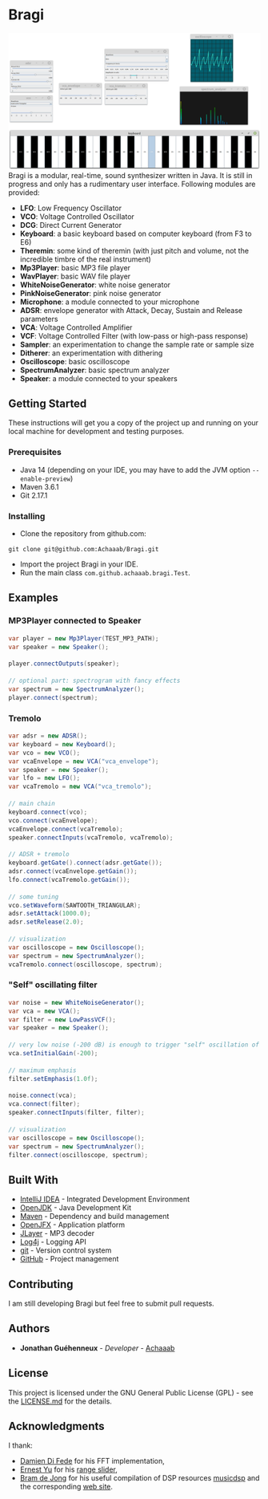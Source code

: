 # Bragi
![Screenshot](src/site/tremolo.png)
Bragi is a modular, real-time, sound synthesizer written in Java. It is still in progress and only has a rudimentary
user interface. Following modules are provided:
* **LFO**: Low Frequency Oscillator
* **VCO**: Voltage Controlled Oscillator
* **DCG**: Direct Current Generator
* **Keyboard**: a basic keyboard based on computer keyboard (from F3 to E6)
* **Theremin**: some kind of theremin (with just pitch and volume, not the incredible timbre of the real instrument)
* **Mp3Player**: basic MP3 file player
* **WavPlayer**: basic WAV file player
* **WhiteNoiseGenerator**: white noise generator
* **PinkNoiseGenerator**: pink noise generator
* **Microphone**: a module connected to your microphone
* **ADSR**: envelope generator with Attack, Decay, Sustain and Release parameters
* **VCA**: Voltage Controlled Amplifier
* **VCF**: Voltage Controlled Filter (with low-pass or high-pass response)
* **Sampler**: an experimentation to change the sample rate or sample size
* **Ditherer**: an experimentation with dithering
* **Oscilloscope**: basic oscilloscope
* **SpectrumAnalyzer**: basic spectrum analyzer
* **Speaker**: a module connected to your speakers
## Getting Started
These instructions will get you a copy of the project up and running on your local machine
for development and testing purposes.
### Prerequisites
* Java 14 (depending on your IDE, you may have to add the JVM option `--enable-preview`)
* Maven 3.6.1
* Git 2.17.1
### Installing
* Clone the repository from github.com:
```
git clone git@github.com:Achaaab/Bragi.git
```
* Import the project Bragi in your IDE.
* Run the main class `com.github.achaaab.bragi.Test`.
## Examples
### MP3Player connected to Speaker
```java
var player = new Mp3Player(TEST_MP3_PATH);
var speaker = new Speaker();

player.connectOutputs(speaker);

// optional part: spectrogram with fancy effects
var spectrum = new SpectrumAnalyzer();
player.connect(spectrum);
```
### Tremolo
```java
var adsr = new ADSR();
var keyboard = new Keyboard();
var vco = new VCO();
var vcaEnvelope = new VCA("vca_envelope");
var speaker = new Speaker();
var lfo = new LFO();
var vcaTremolo = new VCA("vca_tremolo");

// main chain
keyboard.connect(vco);
vco.connect(vcaEnvelope);
vcaEnvelope.connect(vcaTremolo);
speaker.connectInputs(vcaTremolo, vcaTremolo);

// ADSR + tremolo
keyboard.getGate().connect(adsr.getGate());
adsr.connect(vcaEnvelope.getGain());
lfo.connect(vcaTremolo.getGain());

// some tuning
vco.setWaveform(SAWTOOTH_TRIANGULAR);
adsr.setAttack(1000.0);
adsr.setRelease(2.0);

// visualization
var oscilloscope = new Oscilloscope();
var spectrum = new SpectrumAnalyzer();
vcaTremolo.connect(oscilloscope, spectrum);
```
### "Self" oscillating filter
```java
var noise = new WhiteNoiseGenerator();
var vca = new VCA();
var filter = new LowPassVCF();
var speaker = new Speaker();

// very low noise (-200 dB) is enough to trigger "self" oscillation of filter
vca.setInitialGain(-200);

// maximum emphasis
filter.setEmphasis(1.0f);

noise.connect(vca);
vca.connect(filter);
speaker.connectInputs(filter, filter);

// visualization
var oscilloscope = new Oscilloscope();
var spectrum = new SpectrumAnalyzer();
filter.connect(oscilloscope, spectrum);
```
## Built With
* [IntelliJ IDEA](https://www.jetbrains.com/idea/) - Integrated Development Environment
* [OpenJDK](https://jdk.java.net/) - Java Development Kit
* [Maven](https://maven.apache.org/) - Dependency and build management
* [OpenJFX](https://openjfx.io/) - Application platform
* [JLayer](http://www.javazoom.net) - MP3 decoder
* [Log4j](https://logging.apache.org/log4j) - Logging API
* [git](https://git-scm.com/) - Version control system
* [GitHub](https://github.com/) - Project management
## Contributing
I am still developing Bragi but feel free to submit pull requests.
## Authors
* **Jonathan Guéhenneux** - *Developer* - [Achaaab](https://github.com/Achaaab)
## License
This project is licensed under the GNU General Public License (GPL) - see the [LICENSE.md](LICENSE.md) for the details.
## Acknowledgments
I thank:
* [Damien Di Fede](https://github.com/ddf) for his FFT implementation,
* [Ernest Yu](https://github.com/ernieyu) for his [range slider](https://github.com/ernieyu/Swing-range-slider),
* [Bram de Jong](https://github.com/bdejong) for his useful compilation of DSP resources
[musicdsp](https://github.com/bdejong/musicdsp) and the corresponding [web site](https://www.musicdsp.org).
